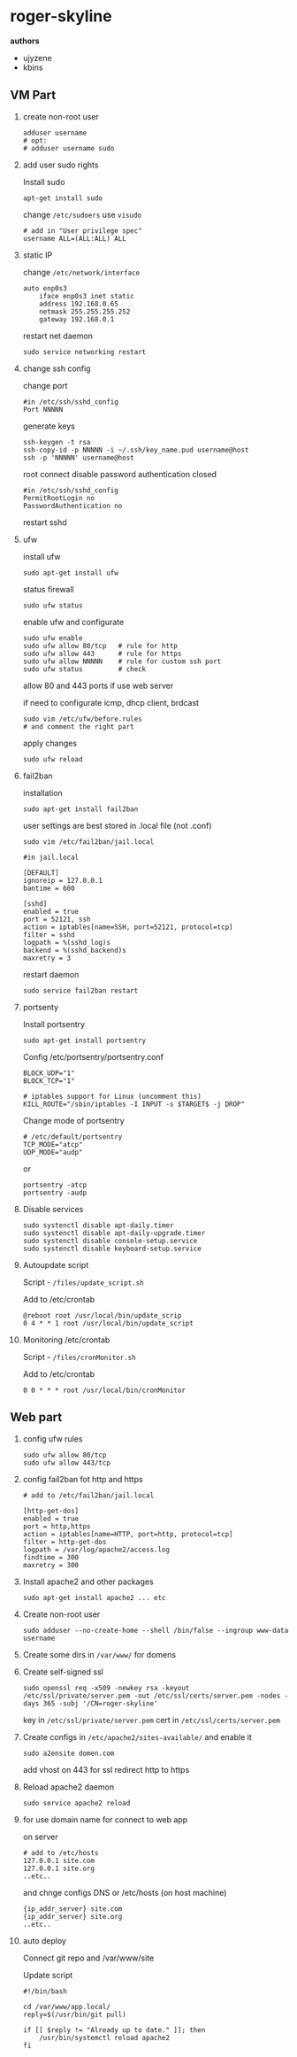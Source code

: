 # roger-skyline
**authors**
- ujyzene
- kbins

## VM Part
1. create non-root user

	```
	adduser username
	# opt:
	# adduser username sudo
	```

2. add user sudo rights

	Install sudo
	```
	apt-get install sudo
	```
	change `/etc/sudoers` use `visudo`
	```
	# add in "User privilege spec"
	username ALL=(ALL:ALL) ALL
	```

3. static IP

	change `/etc/network/interface`
	```
	auto enp0s3
		iface enp0s3 inet static
		address 192.168.0.65
		netmask 255.255.255.252
		gateway 192.168.0.1
	```
	restart net daemon
	```
	sudo service networking restart
	```

4. change ssh config

	change port
	```
	#in /etc/ssh/sshd_config
	Port NNNNN
	```
	generate keys
	```
	ssh-keygen -t rsa
	ssh-copy-id -p NNNNN -i ~/.ssh/key_name.pud username@host
	ssh -p 'NNNNN' username@host
	```
	root connect disable
	password authentication closed
	```
	#in /etc/ssh/sshd_config
	PermitRootLogin no
	PasswordAuthentication no
	```
	restart sshd

5. ufw

	install ufw
	```
	sudo apt-get install ufw
	```
	status firewall
	```
	sudo ufw status
	```
	enable ufw and configurate
	```
	sudo ufw enable
	sudo ufw allow 80/tcp	# rule for http
	sudo ufw allow 443		# rule for https
	sudo ufw allow NNNNN	# rule for custom ssh port
	sudo ufw status			# check
	```
	allow 80 and 443 ports if use web server

	if need to configurate icmp, dhcp client, brdcast
	```
	sudo vim /etc/ufw/before.rules
	# and comment the right part
	```
	apply changes
	```
	sudo ufw reload
	```

6. fail2ban

	installation
	```
	sudo apt-get install fail2ban
	```
	user settings are best stored in .local file (not .conf)
	```
	sudo vim /etc/fail2ban/jail.local
	```
	```
	#in jail.local

	[DEFAULT]
	ignoreip = 127.0.0.1
	bantime = 600

	[sshd]
	enabled = true
	port = 52121, ssh
	action = iptables[name=SSH, port=52121, protocol=tcp]
	filter = sshd
	logpath = %(sshd_log)s
	backend = %(sshd_backend)s
	maxretry = 3
	```
	restart daemon
	```
	sudo service fail2ban restart
	```

7. portsenty

	Install portsentry
	```
	sudo apt-get install portsentry
	```
	Config /etc/portsentry/portsentry.conf
	```
	BLOCK_UDP="1"
	BLOCK_TCP="1"

	# iptables support for Linux (uncomment this)
	KILL_ROUTE="/sbin/iptables -I INPUT -s $TARGET$ -j DROP"
	```
	Change mode of portsentry
	```
	# /etc/default/portsentry
	TCP_MODE="atcp"
	UDP_MODE="audp"
	```
	or
	```
	portsentry -atcp
	portsentry -audp
	```

8. Disable services

	```
	sudo systenctl disable apt-daily.timer
	sudo systenctl disable apt-daily-upgrade.timer
	sudo systenctl disable console-setup.service
	sudo systenctl disable keyboard-setup.service
	```

9. Autoupdate script

	Script - `/files/update_script.sh`

	Add to /etc/crontab
	```
	@reboot root /usr/local/bin/update_scrip
	0 4 * * 1 root /usr/local/bin/update_script
	```

10. Monitoring /etc/crontab

	Script - `/files/cronMonitor.sh`

	Add to /etc/crontab
	```
	0 0 * * * root /usr/local/bin/cronMonitor
	```

## Web part
1. config ufw rules

	```shell
	sudo ufw allow 80/tcp
	sudo ufw allow 443/tcp
	```

2. config fail2ban fot http and https

	```
	# add to /etc/fail2ban/jail.local

	[http-get-dos]
	enabled = true
	port = http,https
	action = iptables[name=HTTP, port=http, protocol=tcp]
	filter = http-get-dos
	logpath = /var/log/apache2/access.log
	findtime = 300
	maxretry = 300
	```

3. Install apache2 and other packages

	```shell
	sudo apt-get install apache2 ... etc
	```

4. Create non-root user

	```shell
	sudo adduser --no-create-home --shell /bin/false --ingroup www-data username
	```

5. Create some dirs in `/var/www/` for domens

6. Create self-signed ssl

	```shell
	sudo openssl req -x509 -newkey rsa -keyout /etc/ssl/private/server.pem -out /etc/ssl/certs/server.pem -nodes -days 365 -subj '/CN=roger-skyline'
	```

	key in `/etc/ssl/private/server.pem`
	cert in `/etc/ssl/certs/server.pem`

7. Create configs in `/etc/apache2/sites-available/` and enable it

	```shell
	sudo a2ensite domen.com
	```

	add vhost on 443 for ssl
	redirect http to https

8. Reload apache2 daemon

	```shell
	sudo service apache2 reload
	```

9. for use domain name for connect to web app

	on server
	```
	# add to /etc/hosts
	127.0.0.1 site.com
	127.0.0.1 site.org
	..etc..
	```

	and chnge configs DNS or /etc/hosts (on host machine)
	```
	{ip_addr_server} site.com
	{ip_addr_server} site.org
	..etc..
	```

10. auto deploy

	Connect git repo and /var/www/site

	Update script
	```
	#!/bin/bash

	cd /var/www/app.local/
	reply=$(/usr/bin/git pull)

	if [[ $reply != "Already up to date." ]]; then
		/usr/bin/systemctl reload apache2
	fi
	```
